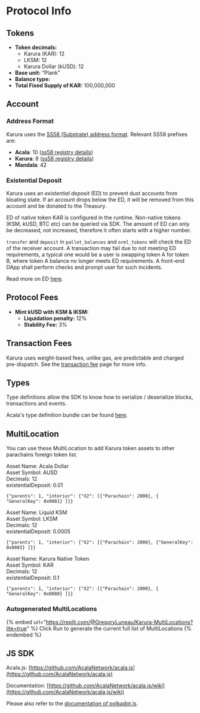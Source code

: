 # Protocol Info

## Tokens

* **Token decimals:**
  * Karura (KAR): 12
  * LKSM: 12
  * Karura Dollar (kUSD): 12
* **Base unit:** “Plank"
* **Balance type:**
* **Total Fixed Supply of KAR:** 100,000,000

## Account

### Address Format

Karura uses the [SS58 (Substrate) address format](https://github.com/paritytech/substrate/wiki/External-Address-Format-\(SS58\)). Relevant SS58 prefixes are:

* **Acala**: 10 ([ss58 registry details](https://github.com/paritytech/substrate/blob/df4a58833a650cf37fc97764bf6c9314435e3cb2/ss58-registry.json#L103-L111))
* **Karura**: 8 ([ss58 registry details](https://github.com/paritytech/substrate/blob/df4a58833a650cf37fc97764bf6c9314435e3cb2/ss58-registry.json#L85-L92))
* **Mandala**: 42

### Existential Deposit

Karura uses an _existential deposit_ (ED) to prevent dust accounts from bloating state. If an account drops below the ED, it will be removed from this account and be donated to the Treasury.

ED of native token KAR is configured in the runtime. Non-native tokens (KSM, kUSD, BTC etc) can be queried via SDK. The amount of ED can only be decreased, not increased, therefore it often starts with a higher number.

`transfer` and `deposit` in `pallet_balances` and `orml_tokens` will check the ED of the receiver account. A transaction may fail due to not meeting ED requirements, a typical one would be a user is swapping token A for token B, where token A balance no longer meets ED requirements. A front-end DApp shall perform checks and prompt user for such incidents.

Read more on ED [here](../../../get-started/get-started/karura-account/#existential-deposit).

## Protocol Fees

* **Mint kUSD with KSM & lKSM:**
  * **Liquidation penalty:** 12%
  * **Stability Fee:** 3%

## Transaction Fees

Karura uses weight-based fees, unlike gas, are predictable and charged pre-dispatch. See the [transaction fee](../../../get-started/get-started/transaction-fees.md) page for more info.

## Types

Type definitions allow the SDK to know how to serialize / deserialize blocks, transactions and events.

Acala's type definition bundle can be found [here](https://unpkg.com/browse/@acala-network/type-definitions@latest/json/typesBundle.json).

## MultiLocation

You can use these MultiLocation to add Karura token assets to other parachains foreign token list.

Asset Name: Acala Dollar \
Asset Symbol: AUSD\
Decimals: 12\
existentialDeposit: 0.01

`{"parents": 1, "interior": {"X2": [{"Parachain": 2000}, { "GeneralKey": 0x0081} ]}}`

Asset Name: Liquid KSM\
Asset Symbol: LKSM\
Decimals: 12\
existentialDeposit: 0.0005

`{"parents": 1, "interior": {"X2": [{"Parachain": 2000}, {"GeneralKey": 0x0083} ]}}`&#x20;

Asset Name: Karura Native Token\
Asset Symbol: KAR\
Decimals: 12\
existentialDeposit: 0.1

`{"parents": 1, "interior": {"X2": [{"Parachain": 2000}, { "GeneralKey": 0x0080} ]}}`

### Autogenerated MultiLocations

{% embed url="https://replit.com/@GregoryLuneau/Karura-MultiLocations?lite=true" %}
Click Run to generate the current full list of MultiLocations
{% endembed %}

## JS SDK

Acala.js: [https://github.com/AcalaNetwork/acala.js](https://github.com/AcalaNetwork/acala.js)

Documentation: [https://github.com/AcalaNetwork/acala.js/wiki](https://github.com/AcalaNetwork/acala.js/wiki)

Please also refer to the [documentation of polkadot.js](https://polkadot.js.org/docs/api/).

